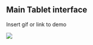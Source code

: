 
## Main Tablet interface

Insert gif or link to demo

![](assets/Tablet_S7FE/framed_music_playing.gif)